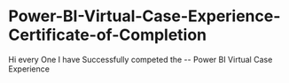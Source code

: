 # Power-BI-Virtual-Case-Experience-Certificate-of-Completion
Hi every One I have Successfully competed the -- Power BI Virtual Case Experience 
